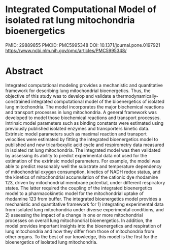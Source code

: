 # Integrated Computational Model of isolated rat lung mitochondria bioenergetics
PMID: 29889855 PMCID: PMC5995348 DOI: 10.1371/journal.pone.0197921
https://www.ncbi.nlm.nih.gov/pmc/articles/PMC5995348/

# Abstract
Integrated computational modeling provides a mechanistic and quantitative framework for describing lung mitochondrial bioenergetics. Thus, the objective of this study was to develop and validate a thermodynamically-constrained integrated computational model of the bioenergetics of isolated lung mitochondria. The model incorporates the major biochemical reactions and transport processes in lung mitochondria. A general framework was developed to model those biochemical reactions and transport processes. Intrinsic model parameters such as binding constants were estimated using previously published isolated enzymes and transporters kinetic data. Extrinsic model parameters such as maximal reaction and transport velocities were estimated by fitting the integrated bioenergetics model to published and new tricarboxylic acid cycle and respirometry data measured in isolated rat lung mitochondria. The integrated model was then validated by assessing its ability to predict experimental data not used for the estimation of the extrinsic model parameters. For example, the model was able to predict reasonably well the substrate and temperature dependency of mitochondrial oxygen consumption, kinetics of NADH redox status, and the kinetics of mitochondrial accumulation of the cationic dye rhodamine 123, driven by mitochondrial membrane potential, under different respiratory states. The latter required the coupling of the integrated bioenergetics model to a pharmacokinetic model for the mitochondrial uptake of rhodamine 123 from buffer. The integrated bioenergetics model provides a mechanistic and quantitative framework for 1) integrating experimental data from isolated lung mitochondria under diverse experimental conditions, and 2) assessing the impact of a change in one or more mitochondrial processes on overall lung mitochondrial bioenergetics. In addition, the model provides important insights into the bioenergetics and respiration of lung mitochondria and how they differ from those of mitochondria from other organs. To the best of our knowledge, this model is the first for the bioenergetics of isolated lung mitochondria.
